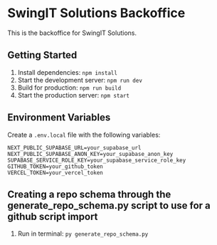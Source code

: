 # SwingIT Solutions Backoffice

This is the backoffice for SwingIT Solutions.

## Getting Started

1. Install dependencies: `npm install`
2. Start the development server: `npm run dev`
3. Build for production: `npm run build`
4. Start the production server: `npm start`

## Environment Variables

Create a `.env.local` file with the following variables:

```
NEXT_PUBLIC_SUPABASE_URL=your_supabase_url
NEXT_PUBLIC_SUPABASE_ANON_KEY=your_supabase_anon_key
SUPABASE_SERVICE_ROLE_KEY=your_supabase_service_role_key
GITHUB_TOKEN=your_github_token
VERCEL_TOKEN=your_vercel_token
```

## Creating a repo schema through the generate_repo_schema.py script to use for a github script import 
1. Run in terminal: `py generate_repo_schema.py`